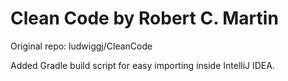 # Clean Code by Robert C. Martin
Original repo: ludwiggj/CleanCode

Added Gradle build script for easy importing inside IntelliJ IDEA.

